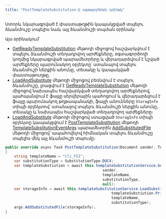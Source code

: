 ```yaml
---
title: "PostTemplateSubstitution-ի օգտագործման օրինակ" 
---
```


Ստորև նկարագրված է փաստաթղթին կապակցված տպելու ձևանմուշը տպելիս նաև այլ ձևանմուշի տպման օրինակ։ 

Այս օրինակում՝
* [GetReadyTemplateSubstitution](../../server_api/services/ITemplateSubstitutionService/GetReadyTemplateSubstitution.md) մեթոդի միջոցով հաշվարկվում է տպելու ձևանմուշի տեղադրվող արժեքները, օգտագործողի կողմից նկարագրված պարամետրերը և վերադարձվում է նշված արժեքները պարունակող օբյեկտը՝ ստանալով տպելու ձևանմուշի ներքին անունը, տեսակը և կապակված փաստաթուղթը,
* [LoadAndSubstitute](../../server_api/services/ITemplateSubstitutionService/LoadAndSubstitute.md) մեթոդի միջոցով բեռնվում է տպելու ձևանմուշը, լրացվում է [GetReadyTemplateSubstitution](../../server_api/services/ITemplateSubstitutionService/GetReadyTemplateSubstitution.md) մեթոդի միջոցով նախապես հաշվարկված տեղադրվող արժեքներով, պահպանվում է ֆայլը սերվերային պահոցում և վերադարձվում է ֆայլը պարունակող թղթապանակի, ֆայլի անունները `StoragInfo` տիպի օբյեկտով՝ ստանալով տպելու ձևանմուշի ներքին անունը, տեսակը և նախապես հաշվարկված տեղադրվող արժեքները։
* [LoadAndSubstitute](../../server_api/services/ITemplateSubstitutionService/LoadAndSubstitute.md) մեթոդի միջոցով ստացված `StoragInfo` տիպի օբյեկտը կապակցվում է [PostTemplateSubstitution](../definitions/document_extender/PostTemplateSubstitution.md) մեթոդի [TemplateSubstitutionEventArgs](../types/args/TemplateSubstitutionEventArgs.md) պարամետրին [AddSubstitutedFile](../types/args/TemplateSubstitutionEventArgs/AddSubstitutedFile.md) մեթոդի միջոցով՝ ապահովելով հիմնական տպելու ձևանմուշը տպելիս մեկ այլ ձևանմուշի տպումը։

```c#
public override async Task PostTemplateSubstitution(Document sender, TemplateSubstitutionEventArgs<TemplateSubstitution> args)
{
    string templateName = "Cli_FIZ";
    var substitutionType = SubstitutionType.DOCX;
    var templateSubstiution = await this.templateSubstitutionService.GetReadyTemplateSubstitution(
                                            sender, 
                                            templateName, 
                                            substitutionType, 
                                            null);
    var storageInfo = await this.templateSubstitutionService.LoadSubstitutionAndGetStorage(
                                                templateSubstiution.PrintTemplateSubstitution, 
                                                templateName, 
                                                substitutionType);
    args.AddSubstitutedFile(storageInfo);
}
```
